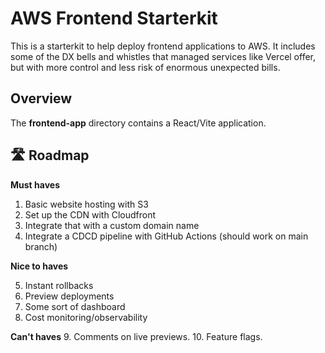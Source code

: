 # AWS Frontend Starterkit

This is a starterkit to help deploy frontend applications to AWS. It includes some of the DX bells and whistles that managed services like Vercel offer, but with more control and less risk of enormous unexpected bills. 

## Overview 
The **frontend-app** directory contains a React/Vite application. 

## 🛣️ Roadmap 
**Must haves**

1. Basic website hosting with S3
2. Set up the CDN with Cloudfront 
3. Integrate that with a custom domain name
4. Integrate a CDCD pipeline with GitHub Actions (should work on main branch)

**Nice to haves**

5. Instant rollbacks
6. Preview deployments
7. Some sort of dashboard 
8. Cost monitoring/observability

**Can't haves**
9. Comments on live previews. 
10. Feature flags.
